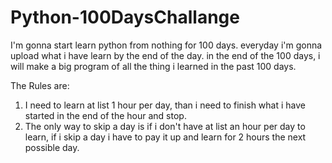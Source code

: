 # Python-100DaysChallange
I'm gonna start learn python from nothing for 100 days.
everyday i'm gonna upload what i have learn by the end of the day.
in the end of the 100 days, i will make a big program of all the thing i learned in the past 100 days.

The Rules are:
1. I need to learn at list 1 hour per day, than i need to finish what i have started in the end of the hour and stop.
2. The only way to skip a day is if i don't have at list an hour per day to learn, if i skip a day i have to pay it up and learn for 2 hours the next possible day.
